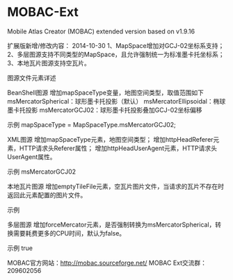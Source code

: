 MOBAC-Ext
=========

Mobile Atlas Creator (MOBAC) extended version based on v1.9.16

扩展版新增/修改内容：
2014-10-30
1、MapSpace增加对GCJ-02坐标系支持；
2、多层图源支持不同类型的MapSpace，且允许强制统一为标准墨卡托坐标系；
3、本地瓦片图源支持空瓦片。

图源文件元素详述

BeanShell图源
增加mapSpaceType变量，地图空间类型，取值范围如下
msMercatorSpherical：球形墨卡托投影（默认）
msMercatorEllipsoidal：椭球墨卡托投影
msMercatorGCJ02：球形墨卡托投影叠加GCJ-02坐标偏移

示例
mapSpaceType = MapSpaceType.msMercatorGCJ02;

XML图源
增加mapSpaceType元素，地图空间类型；
增加httpHeadReferer元素，HTTP请求头Referer属性；
增加httpHeadUserAgent元素，HTTP请求头UserAgent属性。

示例
<mapSpaceType>msMercatorGCJ02</mapSpaceType>
<httpHeadReferer><![CDATA[http://cn.bing.com/ditu/]]></httpHeadReferer>
<httpHeadUserAgent><![CDATA[Mozilla/5.0 (Windows NT 6.1; WOW64; rv:2.0) Gecko/20100101 Firefox/4.0 Opera 12.16]]></httpHeadUserAgent>

本地瓦片图源
增加emptyTileFile元素，空瓦片图片文件，当请求的瓦片不存在时返回此元素配置的图片文件。

示例
<emptyTileFile><![CDATA[D:\map\empty.png]]></emptyTileFile>

多层图源
增加forceMercator元素，是否强制转换为msMercatorSpherical，转换需要耗费更多的CPU时间，默认为false。

示例
<forceMercator>true</forceMercator>

MOBAC官方网站：http://mobac.sourceforge.net/
MOBAC Ext交流群：209602056